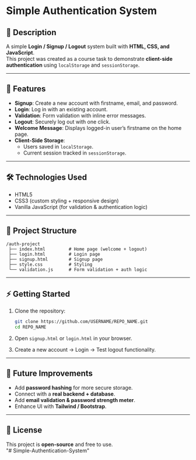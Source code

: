 # Simple Authentication System  

## 📌 Description  
A simple **Login / Signup / Logout** system built with **HTML, CSS, and JavaScript**.  
This project was created as a course task to demonstrate **client-side authentication** using `localStorage` and `sessionStorage`.  

---

## 🚀 Features  
- **Signup**: Create a new account with firstname, email, and password.  
- **Login**: Log in with an existing account.  
- **Validation**: Form validation with inline error messages.  
- **Logout**: Securely log out with one click.  
- **Welcome Message**: Displays logged-in user’s firstname on the home page.  
- **Client-Side Storage**:  
  - Users saved in `localStorage`.  
  - Current session tracked in `sessionStorage`.  

---

## 🛠️ Technologies Used  
- HTML5  
- CSS3 (custom styling + responsive design)  
- Vanilla JavaScript (for validation & authentication logic)  

---

## 📂 Project Structure  
```
/auth-project
 ├── index.html         # Home page (welcome + logout)
 ├── login.html         # Login page
 ├── signup.html        # Signup page
 ├── style.css          # Styling
 └── validation.js      # Form validation + auth logic
```

---

## ⚡ Getting Started  

1. Clone the repository:  
   ```bash
   git clone https://github.com/USERNAME/REPO_NAME.git
   cd REPO_NAME
   ```  

2. Open `signup.html` or `login.html` in your browser.  

3. Create a new account → Login → Test logout functionality.  

---

## 🔮 Future Improvements  
- Add **password hashing** for more secure storage.  
- Connect with a **real backend + database**.  
- Add **email validation & password strength meter**.  
- Enhance UI with **Tailwind / Bootstrap**.  

---

## 📜 License  
This project is **open-source** and free to use.  
"# Simple-Authentication-System" 
